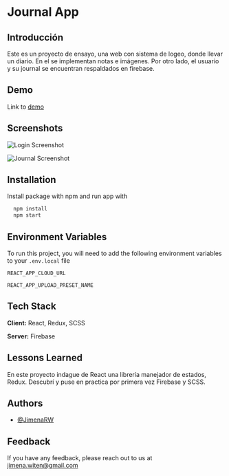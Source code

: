 
# Journal App

## Introducción

Este es un proyecto de ensayo, una web con sistema de logeo, donde llevar un diario. En el se implementan notas e imágenes. Por otro lado, el usuario y su journal se encuentran respaldados en firebase.

## Demo

Link to [demo](https://jimenarw.github.io/journalApp/)

## Screenshots

![Login Screenshot](https://res.cloudinary.com/jimenarw/image/upload/v1658600166/Readme.md/page-login_pha7w0.png)

![Journal Screenshot](https://res.cloudinary.com/jimenarw/image/upload/v1658600168/Readme.md/page-journal_utdej1.png)

## Installation

Install package with npm and run app with

```bash
  npm install
  npm start
```

## Environment Variables

To run this project, you will need to add the following environment variables to your `.env.local` file

`REACT_APP_CLOUD_URL`

`REACT_APP_UPLOAD_PRESET_NAME`


## Tech Stack

**Client:** React, Redux, SCSS

**Server:** Firebase

## Lessons Learned

En este proyecto indague de React una librería manejador de estados, Redux. Descubrí y puse en practica por primera vez Firebase y SCSS.

## Authors

- [@JimenaRW](https://www.github.com/JimenaRW)

## Feedback

If you have any feedback, please reach out to us at jimena.witen@gmail.com
